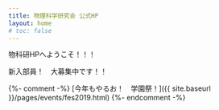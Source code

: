 ```yaml
---
title: 物理科学研究会 公式HP
layout: home
# toc: false
---
```


物科研HPへようこそ！！！

新入部員！　大募集中です！！

{%- comment -%}
[今年もやるお！　学園祭！]({{ site.baseurl }}/pages/events/fes2019.html)
{%- endcomment -%}
